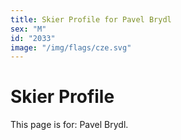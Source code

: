 ```yaml
---
title: Skier Profile for Pavel Brydl
sex: "M"
id: "2033"
image: "/img/flags/cze.svg" 
---
```


# Skier Profile

This page is for: Pavel Brydl.
    